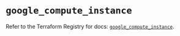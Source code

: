 # `google_compute_instance`

Refer to the Terraform Registry for docs: [`google_compute_instance`](https://registry.terraform.io/providers/hashicorp/google-beta/6.7.0/docs/resources/google_compute_instance).
